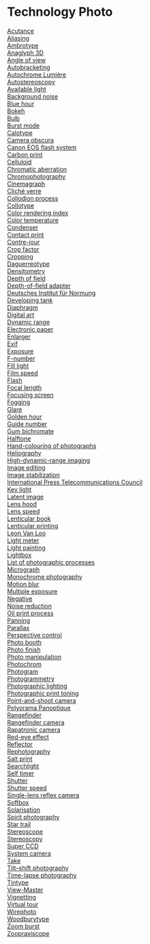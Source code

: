 # Technology Photo
[Acutance](https://en.wikipedia.org/wiki/Acutance)<br>
[Aliasing](https://en.wikipedia.org/wiki/Aliasing)<br>
[Ambrotype](https://en.wikipedia.org/wiki/Ambrotype)<br>
[Anaglyph 3D](https://en.wikipedia.org/wiki/Anaglyph_3D)<br>
[Angle of view](https://en.wikipedia.org/wiki/Angle_of_view)<br>
[Autobracketing](https://en.wikipedia.org/wiki/Autobracketing)<br>
[Autochrome Lumière](https://en.wikipedia.org/wiki/Autochrome_Lumi%C3%A8re)<br>
[Autostereoscopy](https://en.wikipedia.org/wiki/Autostereoscopy)<br>
[Available light](https://en.wikipedia.org/wiki/Available_light)<br>
[Background noise](https://en.wikipedia.org/wiki/Background_noise)<br>
[Blue hour](https://en.wikipedia.org/wiki/Blue_hour)<br>
[Bokeh](https://en.wikipedia.org/wiki/Bokeh)<br>
[Bulb](https://en.wikipedia.org/wiki/Bulb_(photography))<br>
[Burst mode](https://en.wikipedia.org/wiki/Burst_mode_(photography))<br>
[Calotype](https://en.wikipedia.org/wiki/Calotype)<br>
[Camera obscura](https://en.wikipedia.org/wiki/Camera_obscura)<br>
[Canon EOS flash system](https://en.wikipedia.org/wiki/Canon_EOS_flash_system)<br>
[Carbon print](https://en.wikipedia.org/wiki/Carbon_print)<br>
[Celluloid](https://en.wikipedia.org/wiki/Celluloid)<br>
[Chromatic aberration](https://en.wikipedia.org/wiki/Chromatic_aberration)<br>
[Chromophotography](https://en.wikipedia.org/wiki/Chromophotography)<br>
[Cinemagraph](https://en.wikipedia.org/wiki/Cinemagraph)<br>
[Cliché verre](https://en.wikipedia.org/wiki/Clich%C3%A9_verre)<br>
[Collodion process](https://en.wikipedia.org/wiki/Collodion_process)<br>
[Collotype](https://en.wikipedia.org/wiki/Collotype)<br>
[Color rendering index](https://en.wikipedia.org/wiki/Color_rendering_index)<br>
[Color temperature](https://en.wikipedia.org/wiki/Color_temperature)<br>
[Condenser](https://en.wikipedia.org/wiki/Condenser_(optics))<br>
[Contact print](https://en.wikipedia.org/wiki/Contact_print)<br>
[Contre-jour](https://en.wikipedia.org/wiki/Contre-jour)<br>
[Crop factor](https://en.wikipedia.org/wiki/Crop_factor)<br>
[Cropping](https://en.wikipedia.org/wiki/Cropping_(image))<br>
[Daguerreotype](https://en.wikipedia.org/wiki/Daguerreotype)<br>
[Densitometry](https://en.wikipedia.org/wiki/Densitometry)<br>
[Depth of field](https://en.wikipedia.org/wiki/Depth_of_field)<br>
[Depth-of-field adapter](https://en.wikipedia.org/wiki/Depth-of-field_adapter)<br>
[Deutsches Institut für Normung](https://en.wikipedia.org/wiki/Deutsches_Institut_f%C3%BCr_Normung)<br>
[Developing tank](https://en.wikipedia.org/wiki/Developing_tank)<br>
[Diaphragm](https://en.wikipedia.org/wiki/Diaphragm_(optics))<br>
[Digital art](https://en.wikipedia.org/wiki/Digital_art)<br>
[Dynamic range](https://en.wikipedia.org/wiki/Dynamic_range)<br>
[Electronic paper](https://en.wikipedia.org/wiki/Electronic_paper)<br>
[Enlarger](https://en.wikipedia.org/wiki/Enlarger)<br>
[Exif](https://en.wikipedia.org/wiki/Exif)<br>
[Exposure](https://en.wikipedia.org/wiki/Exposure_(photography))<br>
[F-number](https://en.wikipedia.org/wiki/F-number)<br>
[Fill light](https://en.wikipedia.org/wiki/Fill_light)<br>
[Film speed](https://en.wikipedia.org/wiki/Film_speed)<br>
[Flash](https://en.wikipedia.org/wiki/Flash_(photography))<br>
[Focal length](https://en.wikipedia.org/wiki/Focal_length)<br>
[Focusing screen](https://en.wikipedia.org/wiki/Focusing_screen)<br>
[Fogging](https://en.wikipedia.org/wiki/Fogging_(photography))<br>
[Glare](https://en.wikipedia.org/wiki/Glare_(vision))<br>
[Golden hour](https://en.wikipedia.org/wiki/Golden_hour_(photography))<br>
[Guide number](https://en.wikipedia.org/wiki/Guide_number)<br>
[Gum bichromate](https://en.wikipedia.org/wiki/Gum_bichromate)<br>
[Halftone](https://en.wikipedia.org/wiki/Halftone)<br>
[Hand-colouring of photographs](https://en.wikipedia.org/wiki/Hand-colouring_of_photographs)<br>
[Heliography](https://en.wikipedia.org/wiki/Heliography)<br>
[High-dynamic-range imaging](https://en.wikipedia.org/wiki/High-dynamic-range_imaging)<br>
[Image editing](https://en.wikipedia.org/wiki/Image_editing)<br>
[Image stabilization](https://en.wikipedia.org/wiki/Image_stabilization)<br>
[International Press Telecommunications Council](https://en.wikipedia.org/wiki/International_Press_Telecommunications_Council)<br>
[Key light](https://en.wikipedia.org/wiki/Key_light)<br>
[Latent image](https://en.wikipedia.org/wiki/Latent_image)<br>
[Lens hood](https://en.wikipedia.org/wiki/Lens_hood)<br>
[Lens speed](https://en.wikipedia.org/wiki/Lens_speed)<br>
[Lenticular book](https://en.wikipedia.org/wiki/Lenticular_book)<br>
[Lenticular printing](https://en.wikipedia.org/wiki/Lenticular_printing)<br>
[Leon Van Loo](https://en.wikipedia.org/wiki/Leon_Van_Loo)<br>
[Light meter](https://en.wikipedia.org/wiki/Light_meter)<br>
[Light painting](https://en.wikipedia.org/wiki/Light_painting)<br>
[Lightbox](https://en.wikipedia.org/wiki/Lightbox)<br>
[List of photographic processes](https://en.wikipedia.org/wiki/List_of_photographic_processes)<br>
[Micrograph](https://en.wikipedia.org/wiki/Micrograph)<br>
[Monochrome photography](https://en.wikipedia.org/wiki/Monochrome_photography)<br>
[Motion blur](https://en.wikipedia.org/wiki/Motion_blur)<br>
[Multiple exposure](https://en.wikipedia.org/wiki/Multiple_exposure)<br>
[Negative](https://en.wikipedia.org/wiki/Negative_(photography))<br>
[Noise reduction](https://en.wikipedia.org/wiki/Noise_reduction)<br>
[Oil print process](https://en.wikipedia.org/wiki/Oil_print_process)<br>
[Panning](https://en.wikipedia.org/wiki/Panning_(camera))<br>
[Parallax](https://en.wikipedia.org/wiki/Parallax)<br>
[Perspective control](https://en.wikipedia.org/wiki/Perspective_control)<br>
[Photo booth](https://en.wikipedia.org/wiki/Photo_booth)<br>
[Photo finish](https://en.wikipedia.org/wiki/Photo_finish)<br>
[Photo manipulation](https://en.wikipedia.org/wiki/Photo_manipulation)<br>
[Photochrom](https://en.wikipedia.org/wiki/Photochrom)<br>
[Photogram](https://en.wikipedia.org/wiki/Photogram)<br>
[Photogrammetry](https://en.wikipedia.org/wiki/Photogrammetry)<br>
[Photographic lighting](https://en.wikipedia.org/wiki/Photographic_lighting)<br>
[Photographic print toning](https://en.wikipedia.org/wiki/Photographic_print_toning)<br>
[Point-and-shoot camera](https://en.wikipedia.org/wiki/Point-and-shoot_camera)<br>
[Polyorama Panoptique](https://en.wikipedia.org/wiki/Polyorama_Panoptique)<br>
[Rangefinder](https://en.wikipedia.org/wiki/Rangefinder)<br>
[Rangefinder camera](https://en.wikipedia.org/wiki/Rangefinder_camera)<br>
[Rapatronic camera](https://en.wikipedia.org/wiki/Rapatronic_camera)<br>
[Red-eye effect](https://en.wikipedia.org/wiki/Red-eye_effect)<br>
[Reflector](https://en.wikipedia.org/wiki/Reflector_(photography))<br>
[Rephotography](https://en.wikipedia.org/wiki/Rephotography)<br>
[Salt print](https://en.wikipedia.org/wiki/Salt_print)<br>
[Searchlight](https://en.wikipedia.org/wiki/Searchlight)<br>
[Self timer](https://en.wikipedia.org/wiki/Self_timer)<br>
[Shutter](https://en.wikipedia.org/wiki/Shutter_(photography))<br>
[Shutter speed](https://en.wikipedia.org/wiki/Shutter_speed)<br>
[Single-lens reflex camera](https://en.wikipedia.org/wiki/Single-lens_reflex_camera)<br>
[Softbox](https://en.wikipedia.org/wiki/Softbox)<br>
[Solarisation](https://en.wikipedia.org/wiki/Solarisation)<br>
[Spirit photography](https://en.wikipedia.org/wiki/Spirit_photography)<br>
[Star trail](https://en.wikipedia.org/wiki/Star_trail)<br>
[Stereoscope](https://en.wikipedia.org/wiki/Stereoscope)<br>
[Stereoscopy](https://en.wikipedia.org/wiki/Stereoscopy)<br>
[Super CCD](https://en.wikipedia.org/wiki/Super_CCD)<br>
[System camera](https://en.wikipedia.org/wiki/System_camera)<br>
[Take](https://en.wikipedia.org/wiki/Take)<br>
[Tilt–shift photography](https://en.wikipedia.org/wiki/Tilt%E2%80%93shift_photography)<br>
[Time-lapse photography](https://en.wikipedia.org/wiki/Time-lapse_photography)<br>
[Tintype](https://en.wikipedia.org/wiki/Tintype)<br>
[View-Master](https://en.wikipedia.org/wiki/View-Master)<br>
[Vignetting](https://en.wikipedia.org/wiki/Vignetting)<br>
[Virtual tour](https://en.wikipedia.org/wiki/Virtual_tour)<br>
[Wirephoto](https://en.wikipedia.org/wiki/Wirephoto)<br>
[Woodburytype](https://en.wikipedia.org/wiki/Woodburytype)<br>
[Zoom burst](https://en.wikipedia.org/wiki/Zoom_burst)<br>
[Zoopraxiscope](https://en.wikipedia.org/wiki/Zoopraxiscope)<br>
